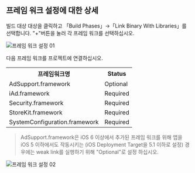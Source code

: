 ## 프레임 워크 설정에 대한 상세

빌드 대상 대상을 클릭하고 「Build Phases」→「Link Binary With Libraries」를 선택합니다. "+"버튼을 눌러 각 프레임 워크를 선택하십시오.

![프레임 워크 설정 01](https://github.com/cyber-z/public_fox_ios_sdk/raw/master/doc/config_framework/ja/img01.png)

다음 프레임 워크를 프로젝트에 연결하십시오.

<table>
<tr><th>프레임워크명</th><th>Status</th></tr>
<tr><td>AdSupport.framework</td><td>Optional</td></tr>
<tr><td>iAd.framework </td><td>Required</td></tr>
<tr><td>Security.framework </td><td>Required </td></tr>
<tr><td>StoreKit.framework </td><td>Required </td></tr>
<tr><td>SystemConfiguration.framework </td><td>Required </td></tr>
</table>

> AdSupport.framework은 iOS 6 이상에서 추가된 프레임 워크를 위해 앱을 iOS 5 이하에서도 작동시키는 (iOS Deployment Target을 5.1 이하로 설정) 경우에는 weak link를 실행하기 위해 "Optional"로 설정 하십시오.

![프레임 워크 설정 02](https://github.com/cyber-z/public_fox_ios_sdk/raw/master/doc/config_framework/ja/img02.png)


